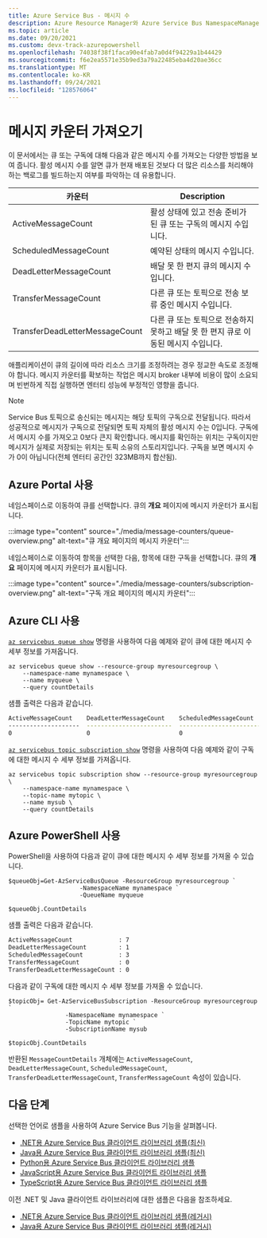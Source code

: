 ```yaml
---
title: Azure Service Bus - 메시지 수
description: Azure Resource Manager와 Azure Service Bus NamespaceManager API를 사용하여 큐 및 구독에 보관된 메시지 수를 검색합니다.
ms.topic: article
ms.date: 09/20/2021
ms.custom: devx-track-azurepowershell
ms.openlocfilehash: 74038f38f1faca90e4fab7a0d4f94229a1b44429
ms.sourcegitcommit: f6e2ea5571e35b9ed3a79a22485eba4d20ae36cc
ms.translationtype: MT
ms.contentlocale: ko-KR
ms.lasthandoff: 09/24/2021
ms.locfileid: "128576064"
---
```

# <a name="get-message-counters"></a>메시지 카운터 가져오기
이 문서에서는 큐 또는 구독에 대해 다음과 같은 메시지 수를 가져오는 다양한 방법을 보여 줍니다. 활성 메시지 수를 알면 큐가 현재 배포된 것보다 더 많은 리소스를 처리해야 하는 백로그를 빌드하는지 여부를 파악하는 데 유용합니다. 

| 카운터 | Description |
| ----- | ---------- | 
| ActiveMessageCount | 활성 상태에 있고 전송 준비가 된 큐 또는 구독의 메시지 수입니다. |
| ScheduledMessageCount | 예약된 상태의 메시지 수입니다. |
| DeadLetterMessageCount | 배달 못 한 편지 큐의 메시지 수입니다. |
| TransferMessageCount | 다른 큐 또는 토픽으로 전송 보류 중인 메시지 수입니다. |
| TransferDeadLetterMessageCount | 다른 큐 또는 토픽으로 전송하지 못하고 배달 못 한 편지 큐로 이동된 메시지 수입니다. |

애플리케이션이 큐의 길이에 따라 리소스 크기를 조정하려는 경우 정교한 속도로 조정해야 합니다. 메시지 카운터를 확보하는 작업은 메시지 broker 내부에 비용이 많이 소요되며 빈번하게 직접 실행하면 엔터티 성능에 부정적인 영향을 줍니다.

> [!NOTE]
> Service Bus 토픽으로 송신되는 메시지는 해당 토픽의 구독으로 전달됩니다. 따라서 성공적으로 메시지가 구독으로 전달되면 토픽 자체의 활성 메시지 수는 0입니다. 구독에서 메시지 수를 가져오고 0보다 큰지 확인합니다. 메시지를 확인하는 위치는 구독이지만 메시지가 실제로 저장되는 위치는 토픽 소유의 스토리지입니다. 구독을 보면 메시지 수가 0이 아닙니다(전체 엔터티 공간인 323MB까지 합산됨).


## <a name="using-azure-portal"></a>Azure Portal 사용
네임스페이스로 이동하여 큐를 선택합니다. 큐의 **개요** 페이지에 메시지 카운터가 표시됩니다.

:::image type="content" source="./media/message-counters/queue-overview.png" alt-text="큐 개요 페이지의 메시지 카운터":::

네임스페이스로 이동하여 항목을 선택한 다음, 항목에 대한 구독을 선택합니다. 큐의 **개요** 페이지에 메시지 카운터가 표시됩니다.

:::image type="content" source="./media/message-counters/subscription-overview.png" alt-text="구독 개요 페이지의 메시지 카운터":::

## <a name="using-azure-cli"></a>Azure CLI 사용
[`az servicebus queue show`](/cli/azure/servicebus/queue#az_servicebus_queue_show) 명령을 사용하여 다음 예제와 같이 큐에 대한 메시지 수 세부 정보를 가져옵니다. 

```azurecli-interactive
az servicebus queue show --resource-group myresourcegroup \
    --namespace-name mynamespace \
    --name myqueue \
    --query countDetails
```

샘플 출력은 다음과 같습니다.

```bash
ActiveMessageCount    DeadLetterMessageCount    ScheduledMessageCount    TransferMessageCount    TransferDeadLetterMessageCount
--------------------  ------------------------  -----------------------  ----------------------  --------------------------------
0                     0                         0                        0                       0
```

[`az servicebus topic subscription show`](/cli/azure/servicebus/topic/subscription#az_servicebus_topic_subscription_show) 명령을 사용하여 다음 예제와 같이 구독에 대한 메시지 수 세부 정보를 가져옵니다. 

```azurecli-interactive
az servicebus topic subscription show --resource-group myresourcegroup \
    --namespace-name mynamespace \
    --topic-name mytopic \
    --name mysub \
    --query countDetails
```

## <a name="using-azure-powershell"></a>Azure PowerShell 사용
PowerShell을 사용하여 다음과 같이 큐에 대한 메시지 수 세부 정보를 가져올 수 있습니다.

```azurepowershell-interactive
$queueObj=Get-AzServiceBusQueue -ResourceGroup myresourcegroup `
                    -NamespaceName mynamespace `
                    -QueueName myqueue 

$queueObj.CountDetails
```

샘플 출력은 다음과 같습니다.

```bash
ActiveMessageCount             : 7
DeadLetterMessageCount         : 1
ScheduledMessageCount          : 3
TransferMessageCount           : 0
TransferDeadLetterMessageCount : 0
```

다음과 같이 구독에 대한 메시지 수 세부 정보를 가져올 수 있습니다.

```azurepowershell-interactive
$topicObj= Get-AzServiceBusSubscription -ResourceGroup myresourcegroup `
                -NamespaceName mynamespace `
                -TopicName mytopic `
                -SubscriptionName mysub

$topicObj.CountDetails
```

반환된 `MessageCountDetails` 개체에는 `ActiveMessageCount`, `DeadLetterMessageCount`, `ScheduledMessageCount`, `TransferDeadLetterMessageCount`, `TransferMessageCount` 속성이 있습니다. 

## <a name="next-steps"></a>다음 단계

선택한 언어로 샘플을 사용하여 Azure Service Bus 기능을 살펴봅니다. 

- [.NET용 Azure Service Bus 클라이언트 라이브러리 샘플(최신)](/samples/azure/azure-sdk-for-net/azuremessagingservicebus-samples/) 
- [Java용 Azure Service Bus 클라이언트 라이브러리 샘플(최신)](/samples/azure/azure-sdk-for-java/servicebus-samples/)
- [Python용 Azure Service Bus 클라이언트 라이브러리 샘플](/samples/azure/azure-sdk-for-python/servicebus-samples/)
- [JavaScript용 Azure Service Bus 클라이언트 라이브러리 샘플](/samples/azure/azure-sdk-for-js/service-bus-javascript/)
- [TypeScript용 Azure Service Bus 클라이언트 라이브러리 샘플](/samples/azure/azure-sdk-for-js/service-bus-typescript/)

이전 .NET 및 Java 클라이언트 라이브러리에 대한 샘플은 다음을 참조하세요.
- [.NET용 Azure Service Bus 클라이언트 라이브러리 샘플(레거시)](https://github.com/Azure/azure-service-bus/tree/master/samples/DotNet/Microsoft.Azure.ServiceBus/)
- [Java용 Azure Service Bus 클라이언트 라이브러리 샘플(레거시)](https://github.com/Azure/azure-service-bus/tree/master/samples/Java/azure-servicebus)
